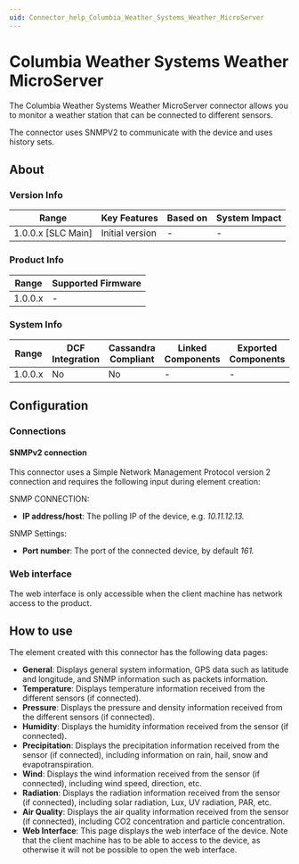 ```yaml
---
uid: Connector_help_Columbia_Weather_Systems_Weather_MicroServer
---
```


# Columbia Weather Systems Weather MicroServer

The Columbia Weather Systems Weather MicroServer connector allows you to monitor a weather station that can be connected to different sensors.

The connector uses SNMPV2 to communicate with the device and uses history sets.

## About

### Version Info

| Range                | Key Features     | Based on     | System Impact     |
|----------------------|------------------|--------------|-------------------|
| 1.0.0.x [SLC Main]   | Initial version  | -            | -                 |

### Product Info

| Range     | Supported Firmware     |
|-----------|------------------------|
| 1.0.0.x   | -                      |

### System Info

| Range     | DCF Integration     | Cassandra Compliant     | Linked Components     | Exported Components     |
|-----------|---------------------|-------------------------|-----------------------|-------------------------|
| 1.0.0.x   | No                  | No                      | -                     | -                       |

## Configuration

### Connections

#### SNMPv2 connection

This connector uses a Simple Network Management Protocol version 2 connection and requires the following input during element creation:

SNMP CONNECTION:

- **IP address/host**: The polling IP of the device, e.g. *10.11.12.13.*

SNMP Settings:

- **Port number**: The port of the connected device, by default *161.*

### Web interface

The web interface is only accessible when the client machine has network access to the product.

## How to use

The element created with this connector has the following data pages:

- **General**: Displays general system information, GPS data such as latitude and longitude, and SNMP information such as packets information.
- **Temperature**: Displays temperature information received from the different sensors (if connected).
- **Pressure**: Displays the pressure and density information received from the different sensors (if connected).
- **Humidity**: Displays the humidity information received from the sensor (if connected).
- **Precipitation**: Displays the precipitation information received from the sensor (if connected), including information on rain, hail, snow and evapotranspiration.
- **Wind**: Displays the wind information received from the sensor (if connected), including wind speed, direction, etc.
- **Radiation**: Displays the radiation information received from the sensor (if connected), including solar radiation, Lux, UV radiation, PAR, etc.
- **Air Quality**: Displays the air quality information received from the sensor (if connected), including CO2 concentration and particle concentration.
- **Web Interface**: This page displays the web interface of the device. Note that the client machine has to be able to access to the device, as otherwise it will not be possible to open the web interface.
